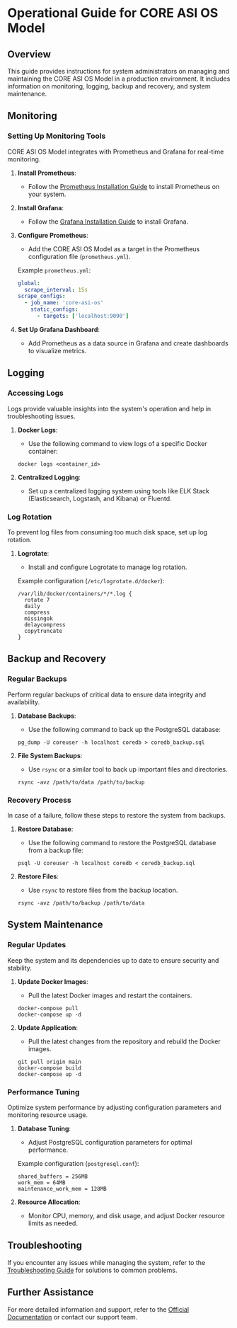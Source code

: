 
# Operational Guide for CORE ASI OS Model

## Overview

This guide provides instructions for system administrators on managing and maintaining the CORE ASI OS Model in a production environment. It includes information on monitoring, logging, backup and recovery, and system maintenance.

## Monitoring

### Setting Up Monitoring Tools

CORE ASI OS Model integrates with Prometheus and Grafana for real-time monitoring.

1. **Install Prometheus**:
   - Follow the [Prometheus Installation Guide](https://prometheus.io/docs/prometheus/latest/installation/) to install Prometheus on your system.

2. **Install Grafana**:
   - Follow the [Grafana Installation Guide](https://grafana.com/docs/grafana/latest/installation/) to install Grafana.

3. **Configure Prometheus**:
   - Add the CORE ASI OS Model as a target in the Prometheus configuration file (`prometheus.yml`).

   Example `prometheus.yml`:

   ```yaml
   global:
     scrape_interval: 15s
   scrape_configs:
     - job_name: 'core-asi-os'
       static_configs:
         - targets: ['localhost:9090']
   ```

4. **Set Up Grafana Dashboard**:
   - Add Prometheus as a data source in Grafana and create dashboards to visualize metrics.

## Logging

### Accessing Logs

Logs provide valuable insights into the system's operation and help in troubleshooting issues.

1. **Docker Logs**:
   - Use the following command to view logs of a specific Docker container:

   ```
   docker logs <container_id>
   ```

2. **Centralized Logging**:
   - Set up a centralized logging system using tools like ELK Stack (Elasticsearch, Logstash, and Kibana) or Fluentd.

### Log Rotation

To prevent log files from consuming too much disk space, set up log rotation.

1. **Logrotate**:
   - Install and configure Logrotate to manage log rotation.

   Example configuration (`/etc/logrotate.d/docker`):

   ```plaintext
   /var/lib/docker/containers/*/*.log {
     rotate 7
     daily
     compress
     missingok
     delaycompress
     copytruncate
   }
   ```

## Backup and Recovery

### Regular Backups

Perform regular backups of critical data to ensure data integrity and availability.

1. **Database Backups**:
   - Use the following command to back up the PostgreSQL database:

   ```
   pg_dump -U coreuser -h localhost coredb > coredb_backup.sql
   ```

2. **File System Backups**:
   - Use `rsync` or a similar tool to back up important files and directories.

   ```
   rsync -avz /path/to/data /path/to/backup
   ```

### Recovery Process

In case of a failure, follow these steps to restore the system from backups.

1. **Restore Database**:
   - Use the following command to restore the PostgreSQL database from a backup file:

   ```
   psql -U coreuser -h localhost coredb < coredb_backup.sql
   ```

2. **Restore Files**:
   - Use `rsync` to restore files from the backup location.

   ```
   rsync -avz /path/to/backup /path/to/data
   ```

## System Maintenance

### Regular Updates

Keep the system and its dependencies up to date to ensure security and stability.

1. **Update Docker Images**:
   - Pull the latest Docker images and restart the containers.

   ```
   docker-compose pull
   docker-compose up -d
   ```

2. **Update Application**:
   - Pull the latest changes from the repository and rebuild the Docker images.

   ```
   git pull origin main
   docker-compose build
   docker-compose up -d
   ```

### Performance Tuning

Optimize system performance by adjusting configuration parameters and monitoring resource usage.

1. **Database Tuning**:
   - Adjust PostgreSQL configuration parameters for optimal performance.

   Example configuration (`postgresql.conf`):

   ```plaintext
   shared_buffers = 256MB
   work_mem = 64MB
   maintenance_work_mem = 128MB
   ```

2. **Resource Allocation**:
   - Monitor CPU, memory, and disk usage, and adjust Docker resource limits as needed.

## Troubleshooting

If you encounter any issues while managing the system, refer to the [Troubleshooting Guide](troubleshooting-guide.md) for solutions to common problems.

## Further Assistance

For more detailed information and support, refer to the [Official Documentation](https://github.com/EdenIsHereToStay/CORE-ASi-OS-Model) or contact our support team.

